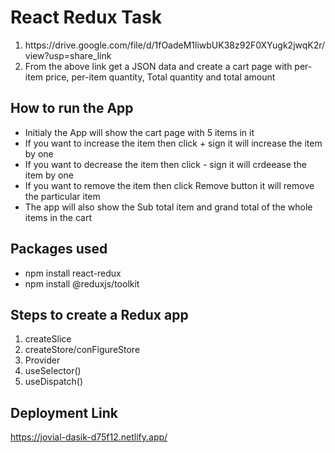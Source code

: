 # React Redux Task
<ol>
  <li>https://drive.google.com/file/d/1fOadeM1liwbUK38z92F0XYugk2jwqK2r/view?usp=share_link</li>
  <li>From the above link get a JSON data and create a cart page with per-item price, per-item quantity, Total quantity and total amount</li>
</ol>

## How to run the App
<ul>
  <li>Initialy the App will show the cart page with 5 items in it </li>
  <li>If you want to increase the item then click + sign it will increase the item by one </li>
  <li>If you want to decrease the item then click - sign it will crdeease the item by one </li>
  <li>If you want to remove the item then click Remove button it will remove the particular item</li>
  <li>The app will also show the Sub total item and grand total of the whole items in the cart</li>
</ul>

## Packages used
<ul>
  <li>npm install react-redux</li>
  <li>npm install @reduxjs/toolkit</li>
</ul>

## Steps to create a Redux app
<ol>
  <li>createSlice</li>
  <li>createStore/conFigureStore</li>
  <li>Provider</li>
  <li>useSelector()</li>
  <li>useDispatch()</li>
</ol>

## Deployment Link
https://jovial-dasik-d75f12.netlify.app/

